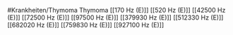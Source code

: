 #Krankheiten/Thymoma
Thymoma
[[170 Hz (E)]]
[[520 Hz (E)]]
[[42500 Hz (E)]]
[[72500 Hz (E)]]
[[97500 Hz (E)]]
[[379930 Hz (E)]]
[[512330 Hz (E)]]
[[682020 Hz (E)]]
[[759830 Hz (E)]]
[[927100 Hz (E)]]